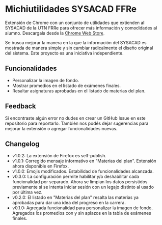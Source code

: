 # Michiutilidades SYSACAD FFRe

Extensión de Chrome con un conjunto de utilidades que extienden al SYSACAD de la UTN FRRe para ofrecer más información y comodidades al alumno. Descargala desde la [Chrome Web Store](https://chromewebstore.google.com/detail/michiutilidades-sysacad-f/hgccklchbgcdkjdjpbhedjjlklpgfjnk).

Se busca mejorar la manera en la que la información del SYSACAD es mostrada de manera simple y sin cambiar radicalmente el diseño original del sistema. Este proyecto es una iniciativa independiente.

## Funcionalidades

- Personalizar la imagen de fondo.
- Mostrar promedios en el listado de exámenes finales.
- Resaltar asignaturas aprobadas en el listado de materias del plan.

## Feedback

Si encontraste algún error no dudes en crear un GitHub Issue en este repositorio para reportarlo. También nos podés dejar sugerencias para mejorar la extensión o agregar funcionalidades nuevas.

## Changelog

- v1.0.2: La extensión de Firefox es self-publish.
- v1.0.1: Corregido mensaje informativo en "Materias del plan". Extensión ahora disponible en Firefox.
- v1.0.0: Emojis modificados. Estabilidad de funcionalidades alcanzada.
- v0.3.0: La configuración permite habilitar y/o deshabilitar cada funcionalidad por separado. Ahora se limpian los datos persistidos previamente si se intenta iniciar sesión con un legajo distinto al usado por última vez.
- v0.2.0: El listado en "Materias del plan" resalta las materias ya aprobadas para dar una idea del progreso en la carrera.
- v0.1.0: Agregada funcionalidad para personalizar la imagen de fondo. Agregados los promedios con y sin aplazos en la tabla de exámenes finales.
